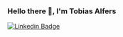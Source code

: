 ### Hello there 👋, I'm Tobias Alfers

[![Linkedin Badge](https://img.shields.io/badge/tobias-alfers-blue?style=flat-square&logo=Linkedin&logoColor=white&link=https://www.linkedin.com/in/tobias-alfers-4b033499/)](https://www.linkedin.com/in/tobias-alfers-4b033499/) 

<!--
**t-alfers/t-alfers** is a ✨ _special_ ✨ repository because its `README.md` (this file) appears on your GitHub profile.

Here are some ideas to get you started:

- 🔭 I’m currently working on ...
- 🌱 I’m currently learning ...
- 👯 I’m looking to collaborate on ...
- 🤔 I’m looking for help with ...
- 💬 Ask me about ...
- 📫 How to reach me: ...
- 😄 Pronouns: ...
- ⚡ Fun fact: ...
-->
